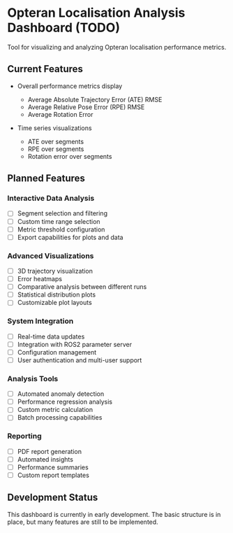 # Opteran Localisation Analysis Dashboard (TODO)

Tool for visualizing and analyzing Opteran localisation performance metrics.

## Current Features

- Overall performance metrics display
  - Average Absolute Trajectory Error (ATE) RMSE
  - Average Relative Pose Error (RPE) RMSE
  - Average Rotation Error

- Time series visualizations
  - ATE over segments
  - RPE over segments
  - Rotation error over segments

## Planned Features

### Interactive Data Analysis
- [ ] Segment selection and filtering
- [ ] Custom time range selection
- [ ] Metric threshold configuration
- [ ] Export capabilities for plots and data

### Advanced Visualizations
- [ ] 3D trajectory visualization
- [ ] Error heatmaps
- [ ] Comparative analysis between different runs
- [ ] Statistical distribution plots
- [ ] Customizable plot layouts

### System Integration
- [ ] Real-time data updates
- [ ] Integration with ROS2 parameter server
- [ ] Configuration management
- [ ] User authentication and multi-user support

### Analysis Tools
- [ ] Automated anomaly detection
- [ ] Performance regression analysis
- [ ] Custom metric calculation
- [ ] Batch processing capabilities

### Reporting
- [ ] PDF report generation
- [ ] Automated insights
- [ ] Performance summaries
- [ ] Custom report templates

## Development Status

This dashboard is currently in early development. The basic structure is in place, but many features are still to be implemented.